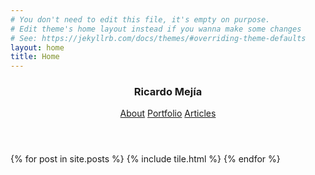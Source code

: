 ```yaml
---
# You don't need to edit this file, it's empty on purpose.
# Edit theme's home layout instead if you wanna make some changes
# See: https://jekyllrb.com/docs/themes/#overriding-theme-defaults
layout: home
title: Home
---
```

<header class="mdl-layout__header mdl-layout__header--scroll mdl-color--primary">
  <div class="mdl-layout--large-screen-only mdl-layout__header-row">
  </div>
  <div class="mdl-layout--large-screen-only mdl-layout__header-row">
    <h3>Ricardo Mejía</h3>
  </div>
  <div class="mdl-layout--large-screen-only mdl-layout__header-row">
  </div>
  <div class="mdl-layout__tab-bar mdl-js-ripple-effect mdl-color--primary-dark">
    <a href="/about" class="mdl-layout__tab">About</a>
    <a href="/portfolio" class="mdl-layout__tab">Portfolio</a>    
    <a href="/" class="mdl-layout__tab is-active">Articles</a>
  </div>
</header>
<main class="mdl-layout__content">
	<div class="mdl-layout__tab-panel is-active" id="home">
    {% for post in site.posts %}
      {% include tile.html %}
    {% endfor %}
  </div>        
</main>